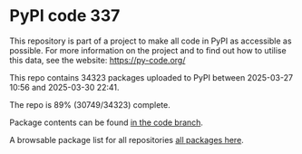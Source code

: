 # PyPI code 337

This repository is part of a project to make all code in PyPI as accessible as possible. For more information 
on the project and to find out how to utilise this data, see the website: https://py-code.org/

This repo contains 34323 packages uploaded to PyPI between 
2025-03-27 10:56 and 2025-03-30 22:41.

The repo is 89% (30749/34323) complete.

Package contents can be found [in the code branch](https://github.com/pypi-data/pypi-mirror-337/tree/code/packages).

A browsable package list for all repositories [all packages here](https://py-code.org/repositories/pypi-mirror-337).


